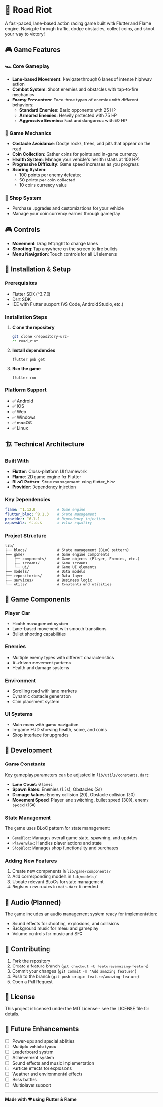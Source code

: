 # 🚗 Road Riot

A fast-paced, lane-based action racing game built with Flutter and Flame engine. Navigate through traffic, dodge obstacles, collect coins, and shoot your way to victory!

## 🎮 Game Features

### 🏎️ Core Gameplay
- **Lane-based Movement**: Navigate through 6 lanes of intense highway action
- **Combat System**: Shoot enemies and obstacles with tap-to-fire mechanics
- **Enemy Encounters**: Face three types of enemies with different behaviors:
  - **Standard Enemies**: Basic opponents with 25 HP
  - **Armored Enemies**: Heavily protected with 75 HP  
  - **Aggressive Enemies**: Fast and dangerous with 50 HP

### 🎯 Game Mechanics
- **Obstacle Avoidance**: Dodge rocks, trees, and pits that appear on the road
- **Coin Collection**: Gather coins for points and in-game currency
- **Health System**: Manage your vehicle's health (starts at 100 HP)
- **Progressive Difficulty**: Game speed increases as you progress
- **Scoring System**: 
  - 100 points per enemy defeated
  - 50 points per coin collected
  - 10 coins currency value

### 🛒 Shop System
- Purchase upgrades and customizations for your vehicle
- Manage your coin currency earned through gameplay

## 🎮 Controls

- **Movement**: Drag left/right to change lanes
- **Shooting**: Tap anywhere on the screen to fire bullets
- **Menu Navigation**: Touch controls for all UI elements

## 🚀 Installation & Setup

### Prerequisites
- Flutter SDK (^3.7.0)
- Dart SDK
- IDE with Flutter support (VS Code, Android Studio, etc.)

### Installation Steps

1. **Clone the repository**
   ```bash
   git clone <repository-url>
   cd road_riot
   ```

2. **Install dependencies**
   ```bash
   flutter pub get
   ```

3. **Run the game**
   ```bash
   flutter run
   ```

### Platform Support
- ✅ Android
- ✅ iOS  
- ✅ Web
- ✅ Windows
- ✅ macOS
- ✅ Linux

## 🏗️ Technical Architecture

### Built With
- **Flutter**: Cross-platform UI framework
- **Flame**: 2D game engine for Flutter
- **BLoC Pattern**: State management using flutter_bloc
- **Provider**: Dependency injection

### Key Dependencies
```yaml
flame: ^1.12.0          # Game engine
flutter_bloc: ^8.1.3    # State management
provider: ^6.1.1        # Dependency injection
equatable: ^2.0.5       # Value equality
```

### Project Structure
```
lib/
├── blocs/              # State management (BLoC pattern)
├── game/               # Game engine components
│   ├── components/     # Game objects (Player, Enemies, etc.)
│   ├── screens/        # Game screens
│   └── ui/             # Game UI elements
├── models/             # Data models
├── repositories/       # Data layer
├── services/           # Business logic
└── utils/              # Constants and utilities
```

## 🎨 Game Components

### Player Car
- Health management system
- Lane-based movement with smooth transitions
- Bullet shooting capabilities

### Enemies
- Multiple enemy types with different characteristics
- AI-driven movement patterns
- Health and damage systems

### Environment
- Scrolling road with lane markers
- Dynamic obstacle generation
- Coin placement system

### UI Systems
- Main menu with game navigation
- In-game HUD showing health, score, and coins
- Shop interface for upgrades

## 🔧 Development

### Game Constants
Key gameplay parameters can be adjusted in `lib/utils/constants.dart`:

- **Lane Count**: 6 lanes
- **Spawn Rates**: Enemies (1.5s), Obstacles (2s)
- **Damage Values**: Enemy collision (20), Obstacle collision (30)
- **Movement Speed**: Player lane switching, bullet speed (300), enemy speed (150)

### State Management
The game uses BLoC pattern for state management:
- `GameBloc`: Manages overall game state, spawning, and updates
- `PlayerBloc`: Handles player actions and state
- `ShopBloc`: Manages shop functionality and purchases

### Adding New Features
1. Create new components in `lib/game/components/`
2. Add corresponding models in `lib/models/`
3. Update relevant BLoCs for state management
4. Register new routes in `main.dart` if needed

## 🎵 Audio (Planned)
The game includes an audio management system ready for implementation:
- Sound effects for shooting, explosions, and collisions
- Background music for menu and gameplay
- Volume controls for music and SFX

## 🤝 Contributing

1. Fork the repository
2. Create a feature branch (`git checkout -b feature/amazing-feature`)
3. Commit your changes (`git commit -m 'Add amazing feature'`)
4. Push to the branch (`git push origin feature/amazing-feature`)
5. Open a Pull Request

## 📄 License

This project is licensed under the MIT License - see the LICENSE file for details.

## 🎯 Future Enhancements

- [ ] Power-ups and special abilities
- [ ] Multiple vehicle types
- [ ] Leaderboard system
- [ ] Achievement system
- [ ] Sound effects and music implementation
- [ ] Particle effects for explosions
- [ ] Weather and environmental effects
- [ ] Boss battles
- [ ] Multiplayer support

---

**Made with ❤️ using Flutter & Flame**
